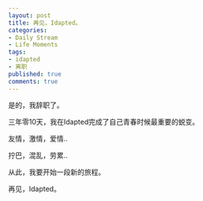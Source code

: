 ```yaml
---
layout: post
title: 再见，Idapted。
categories:
- Daily Stream
- Life Moments
tags:
- idapted
- 离职
published: true
comments: true
---
```

<p>是的，我辞职了。</p>

<p>三年零10天，我在Idapted完成了自己青春时候最重要的蜕变。</p>

<p>友情，激情，爱情..</p>

<p>拧巴，混乱，劳累..</p>

<p>从此，我要开始一段新的旅程。</p>

<p>再见，Idapted。</p>
